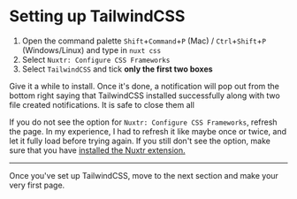 # Setting up TailwindCSS
1. Open the command palette `Shift`+`Command`+`P` (Mac) / `Ctrl`+`Shift`+`P` (Windows/Linux) and type in `nuxt css`
2. Select `Nuxtr: Configure CSS Frameworks`
3. Select `TailwindCSS` and tick **only the first two boxes**

Give it a while to install. Once it's done, a notification will pop out from the bottom right saying that TailwindCSS installed successfully along with two file created notifications. It is safe to close them all

If you do not see the option for `Nuxtr: Configure CSS Frameworks`, refresh the page. In my experience, I had to refresh it like maybe once or twice, and let it fully load before trying again. If you still don't see the option, make sure that you have [installed the Nuxtr extension.](/docs/env/nuxt.html#install-extensions)

---
Once you've set up TailwindCSS, move to the next section and make your very first page.